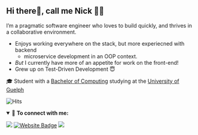 ## Hi there👋, call me Nick 👨‍💻

I’m a pragmatic software engineer who loves to build quickly, and thrives in a collaborative environment. 

  * Enjoys working everywhere on the stack, but more experiecned with backend
    * microservice development in an OOP context.
  * _But_ I currently have more of an appetite for work on the front-end!
  * Grew up on Test-Driven Development 😇

🎓 Student with a [Bachelor of Computing](https://www.uoguelph.ca/registrar/calendars/undergraduate/current/c10/c10bcomp.shtml) studying at the [University of Guelph](https://www.uoguelph.ca)

![Hits](https://hits.seeyoufarm.com/api/count/incr/badge.svg?url=https%3A%2F%2Fgithub.com%2Fnicholaspignatelli%2Fnicholaspignatelli&count_bg=%234600D7&title_bg=%234600D7&icon=&icon_color=%23FFFF49&title=hits&edge_flat=false)

<details open>
<summary>🤝 <b>To connect with me:</b></summary>

<p align = "center">

[<img src="https://img.shields.io/badge/email-%231877F2.svg?&style=for-the-badge&logo=microsoft-outlook&logoColor=white" />](mailto:nickpignatelli@icloud.com) 
[![Website Badge](https://img.shields.io/badge/-website-e34f26?style=for-the-badge&logo=HTML5&logoColor=white&link=https://jayraj.co.in/)](https://nicks.directory/)
[<img src="https://img.shields.io/badge/linkedin-%230077B5.svg?&style=for-the-badge&logo=linkedin&logoColor=white" />](https://www.linkedin.com/in/nickpignatelli/)

</p>
